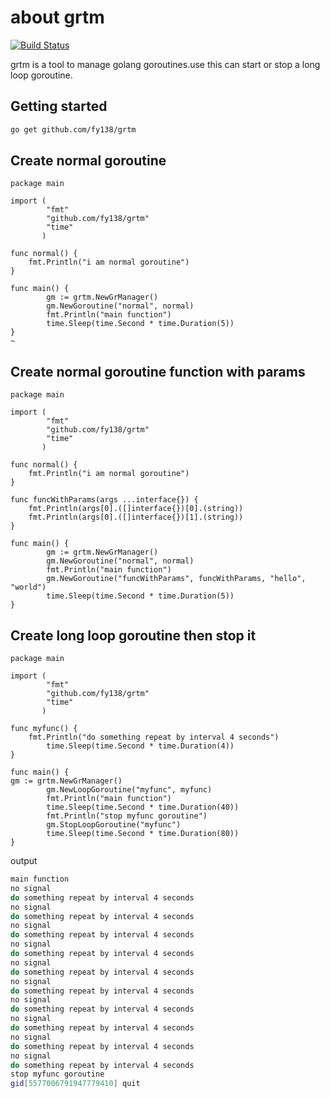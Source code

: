 # about grtm 
[![Build Status](https://travis-ci.org/fy138/grtm.svg?branch=master)](https://travis-ci.org/fy138/grtm)

grtm is a tool to manage golang goroutines.use this can start or stop a long loop goroutine.

## Getting started
```bash
go get github.com/fy138/grtm
```

## Create normal goroutine

```golang
package main

import (
        "fmt"
        "github.com/fy138/grtm"
        "time"
       )

func normal() {
    fmt.Println("i am normal goroutine")
}

func main() {
        gm := grtm.NewGrManager()
        gm.NewGoroutine("normal", normal)
        fmt.Println("main function")
        time.Sleep(time.Second * time.Duration(5))
}
~
```

## Create normal goroutine function with params

```golang
package main

import (
        "fmt"
        "github.com/fy138/grtm"
        "time"
       )

func normal() {
    fmt.Println("i am normal goroutine")
}

func funcWithParams(args ...interface{}) {
    fmt.Println(args[0].([]interface{})[0].(string))
    fmt.Println(args[0].([]interface{})[1].(string))
}

func main() {
        gm := grtm.NewGrManager()
        gm.NewGoroutine("normal", normal)
        fmt.Println("main function")
        gm.NewGoroutine("funcWithParams", funcWithParams, "hello", "world")
        time.Sleep(time.Second * time.Duration(5))
}
```

## Create long loop goroutine then stop it

```golang
package main

import (
        "fmt"
        "github.com/fy138/grtm"
        "time"
       )

func myfunc() {
    fmt.Println("do something repeat by interval 4 seconds")
        time.Sleep(time.Second * time.Duration(4))
}

func main() {
gm := grtm.NewGrManager()
        gm.NewLoopGoroutine("myfunc", myfunc)
        fmt.Println("main function")
        time.Sleep(time.Second * time.Duration(40))
        fmt.Println("stop myfunc goroutine")
        gm.StopLoopGoroutine("myfunc")
        time.Sleep(time.Second * time.Duration(80))
}
```

output

```bash
main function
no signal
do something repeat by interval 4 seconds
no signal
do something repeat by interval 4 seconds
no signal
do something repeat by interval 4 seconds
no signal
do something repeat by interval 4 seconds
no signal
do something repeat by interval 4 seconds
no signal
do something repeat by interval 4 seconds
no signal
do something repeat by interval 4 seconds
no signal
do something repeat by interval 4 seconds
no signal
do something repeat by interval 4 seconds
no signal
do something repeat by interval 4 seconds
stop myfunc goroutine
gid[5577006791947779410] quit

```


